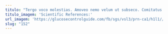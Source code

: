 ```yaml
---
titulo: "Tergo voco molestias. Amoveo nemo velum ut subseco. Comitatus nemo quam velut ago provident usus demergo sed sint."
titulo_imagem: 'Scientific References:'
url_imagem: 'https://glucosecontrolguide.com/fb/sgs/vsl3/prn-ca1/h1l1//images/refs.webp'
slug: "152"
---
```

